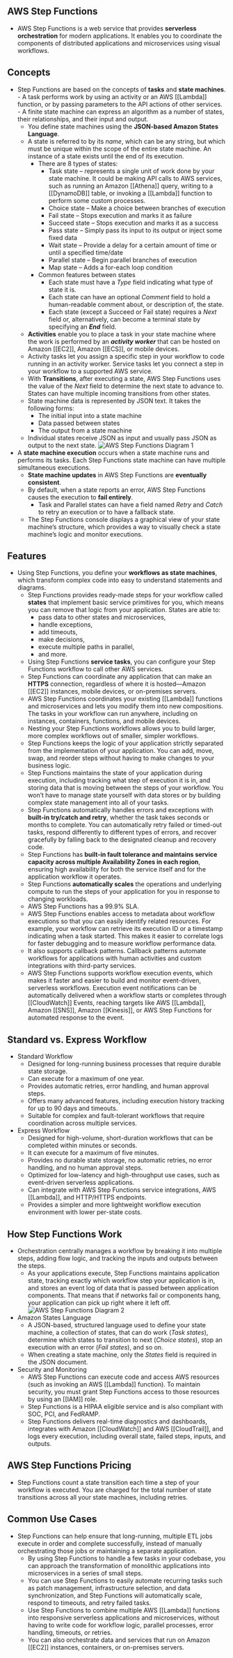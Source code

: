 ## AWS Step Functions

- AWS Step Functions is a web service that provides **serverless orchestration** for modern applications. It enables you to coordinate the components of distributed applications and microservices using visual workflows.
## **Concepts**

- Step Functions are based on the concepts of **tasks** and **state machines**.
        - A task performs work by using an activity or an AWS [[Lambda]] function, or by passing parameters to the API actions of other services.
        - A finite state machine can express an algorithm as a number of states, their relationships, and their input and output.
    - You define state machines using the **JSON-based Amazon States Language**.
    - A state is referred to by its _name_, which can be any string, but which must be unique within the scope of the entire state machine. An instance of a state exists until the end of its execution.
        - There are 8 types of states:
            - Task state – represents a single unit of work done by your state machine. It could be making API calls to AWS services, such as running an Amazon [[Athena]] query, writing to a [[DynamoDB]] table, or invoking a [[Lambda]] function to perform some custom processes.
            - Choice state – Make a choice between branches of execution
            - Fail state – Stops execution and marks it as failure
            - Succeed state – Stops execution and marks it as a success
            - Pass state – Simply pass its input to its output or inject some fixed data
            - Wait state – Provide a delay for a certain amount of time or until a specified time/date
            - Parallel state – Begin parallel branches of execution
            - Map state – Adds a for-each loop condition
        - Common features between states
            - Each state must have a _Type_ field indicating what type of state it is.
            - Each state can have an optional _Comment_ field to hold a human-readable comment about, or description of, the state.
            - Each state (except a Succeed or Fail state) requires a _Next_ field or, alternatively, can become a terminal state by specifying an **_End_** field.
    - **Activities** enable you to place a task in your state machine where the work is performed by an **_activity worker_** that can be hosted on Amazon [[EC2]], Amazon [[ECS]], or mobile devices.
    - Activity tasks let you assign a specific step in your workflow to code running in an activity worker. Service tasks let you connect a step in your workflow to a supported AWS service.
    - With **Transitions**, after executing a state, AWS Step Functions uses the value of the _Next_ field to determine the next state to advance to. States can have multiple incoming transitions from other states.
    - State machine data is represented by JSON text. It takes the following forms:
        - The initial input into a state machine
        - Data passed between states
        - The output from a state machine
    - Individual states receive JSON as input and usually pass JSON as output to the next state.
		![AWS Step Functions Diagram 1](https://td-mainsite-cdn.tutorialsdojo.com/wp-content/uploads/2019/05/AWS-Step-Functions-Diagram-1.jpg)
- A **state machine execution** occurs when a state machine runs and performs its tasks. Each Step Functions state machine can have multiple simultaneous executions.
    - **State machine updates** in AWS Step Functions are **eventually consistent**.
    - By default, when a state reports an error, AWS Step Functions causes the execution to **fail entirely**.
        - Task and Parallel states can have a field named _Retry_ and _Catch_ to retry an execution or to have a fallback state.
    - The Step Functions console displays a graphical view of your state machine’s structure, which provides a way to visually check a state machine’s logic and monitor executions.

## **Features**

- Using Step Functions, you define your **workflows as state machines**, which transform complex code into easy to understand statements and diagrams.
    - Step Functions provides ready-made steps for your workflow called **states** that implement basic service primitives for you, which means you can remove that logic from your application. States are able to:
        - pass data to other states and microservices,
        - handle exceptions,
        - add timeouts,
        - make decisions,
        - execute multiple paths in parallel,
        - and more.
    - Using Step Functions **service tasks**, you can configure your Step Functions workflow to call other AWS services.
    - Step Functions can coordinate any application that can make an **HTTPS** connection, regardless of where it is hosted—Amazon [[EC2]] instances, mobile devices, or on-premises servers.
    - AWS Step Functions coordinates your existing [[Lambda]] functions and microservices and lets you modify them into new compositions. The tasks in your workflow can run anywhere, including on instances, containers, functions, and mobile devices.
    - Nesting your Step Functions workflows allows you to build larger, more complex workflows out of smaller, simpler workflows.
    - Step Functions keeps the logic of your application strictly separated from the implementation of your application. You can add, move, swap, and reorder steps without having to make changes to your business logic.
    - Step Functions maintains the state of your application during execution, including tracking what step of execution it is in, and storing data that is moving between the steps of your workflow. You won’t have to manage state yourself with data stores or by building complex state management into all of your tasks.
    - Step Functions automatically handles errors and exceptions with **built-in try/catch and retry**, whether the task takes seconds or months to complete. You can automatically retry failed or timed-out tasks, respond differently to different types of errors, and recover gracefully by falling back to the designated cleanup and recovery code.
    - Step Functions has **built-in fault tolerance and maintains service capacity across multiple Availability Zones in each region**, ensuring high availability for both the service itself and for the application workflow it operates.
    - Step Functions **automatically scales** the operations and underlying compute to run the steps of your application for you in response to changing workloads.
    - AWS Step Functions has a 99.9% SLA.
    - AWS Step Functions enables access to metadata about workflow executions so that you can easily identify related resources. For example, your workflow can retrieve its execution ID or a timestamp indicating when a task started. This makes it easier to correlate logs for faster debugging and to measure workflow performance data.
    - It also supports callback patterns. Callback patterns automate workflows for applications with human activities and custom integrations with third-party services.
    - AWS Step Functions supports workflow execution events, which makes it faster and easier to build and monitor event-driven, serverless workflows. Execution event notifications can be automatically delivered when a workflow starts or completes through [[CloudWatch]] Events, reaching targets like AWS [[Lambda]], Amazon [[SNS]], Amazon [[Kinesis]], or AWS Step Functions for automated response to the event. 
## **Standard vs. Express Workflow**

- Standard Workflow
	- Designed for long-running business processes that require durable state storage.
	- Can execute for a maximum of one year.
	- Provides automatic retries, error handling, and human approval steps.
	- Offers many advanced features, including execution history tracking for up to 90 days and timeouts.
	- Suitable for complex and fault-tolerant workflows that require coordination across multiple services.
- Express Workflow
	- Designed for high-volume, short-duration workflows that can be completed within minutes or seconds.
	- It can execute for a maximum of five minutes.
	- Provides no durable state storage, no automatic retries, no error handling, and no human approval steps.
	- Optimized for low-latency and high-throughput use cases, such as event-driven serverless applications.
	- Can integrate with AWS Step Functions service integrations, AWS [[Lambda]], and HTTP/HTTPS endpoints.
	- Provides a simpler and more lightweight workflow execution environment with lower per-state costs.

## **How Step Functions Work**

- Orchestration centrally manages a workflow by breaking it into multiple steps, adding flow logic, and tracking the inputs and outputs between the steps.
    - As your applications execute, Step Functions maintains application state, tracking exactly which workflow step your application is in, and stores an event log of data that is passed between application components. That means that if networks fail or components hang, your application can pick up right where it left off.![AWS Step Functions Diagram 2](https://td-mainsite-cdn.tutorialsdojo.com/wp-content/uploads/2019/05/AWS-Step-Functions-Diagram-2.jpg)
- Amazon States Language
    - A JSON-based, structured language used to define your state machine, a collection of states, that can do work (_Task states_), determine which states to transition to next (_Choice states_), stop an execution with an error (_Fail states_), and so on.
    - When creating a state machine, only the _States_ field is required in the JSON document.
- Security and Monitoring
    - AWS Step Functions can execute code and access AWS resources (such as invoking an AWS [[Lambda]] function). To maintain security, you must grant Step Functions access to those resources by using an [[IAM]] role.
    - Step Functions is a HIPAA eligible service and is also compliant with SOC, PCI, and FedRAMP.
    - Step Functions delivers real-time diagnostics and dashboards, integrates with Amazon [[CloudWatch]] and AWS [[CloudTrail]], and logs every execution, including overall state, failed steps, inputs, and outputs.

## **AWS Step Functions** **Pricing**

- Step Functions count a state transition each time a step of your workflow is executed. You are charged for the total number of state transitions across all your state machines, including retries.

## **Common Use Cases**

- Step Functions can help ensure that long-running, multiple ETL jobs execute in order and complete successfully, instead of manually orchestrating those jobs or maintaining a separate application.
    - By using Step Functions to handle a few tasks in your codebase, you can approach the transformation of monolithic applications into microservices in a series of small steps.
    - You can use Step Functions to easily automate recurring tasks such as patch management, infrastructure selection, and data synchronization, and Step Functions will automatically scale, respond to timeouts, and retry failed tasks.
    - Use Step Functions to combine multiple AWS [[Lambda]] functions into responsive serverless applications and microservices, without having to write code for workflow logic, parallel processes, error handling, timeouts, or retries.
    - You can also orchestrate data and services that run on Amazon [[EC2]] instances, containers, or on-premises servers.